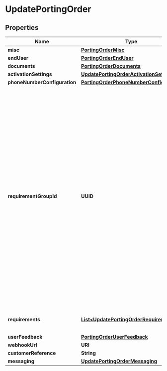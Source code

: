 

# UpdatePortingOrder


## Properties

| Name | Type | Description | Notes |
|------------ | ------------- | ------------- | -------------|
|**misc** | [**PortingOrderMisc**](PortingOrderMisc.md) |  |  [optional] |
|**endUser** | [**PortingOrderEndUser**](PortingOrderEndUser.md) |  |  [optional] |
|**documents** | [**PortingOrderDocuments**](PortingOrderDocuments.md) |  |  [optional] |
|**activationSettings** | [**UpdatePortingOrderActivationSettings**](UpdatePortingOrderActivationSettings.md) |  |  [optional] |
|**phoneNumberConfiguration** | [**PortingOrderPhoneNumberConfiguration**](PortingOrderPhoneNumberConfiguration.md) |  |  [optional] |
|**requirementGroupId** | **UUID** | If present, we will read the current values from the specified Requirement Group into the Documents and Requirements for this Porting Order. Note that any future changes in the Requirement Group would have no impact on this Porting Order. We will return an error if a specified Requirement Group conflicts with documents or requirements in the same request. |  [optional] |
|**requirements** | [**List&lt;UpdatePortingOrderRequirement&gt;**](UpdatePortingOrderRequirement.md) | List of requirements for porting numbers.  |  [optional] |
|**userFeedback** | [**PortingOrderUserFeedback**](PortingOrderUserFeedback.md) |  |  [optional] |
|**webhookUrl** | **URI** |  |  [optional] |
|**customerReference** | **String** |  |  [optional] |
|**messaging** | [**UpdatePortingOrderMessaging**](UpdatePortingOrderMessaging.md) |  |  [optional] |



